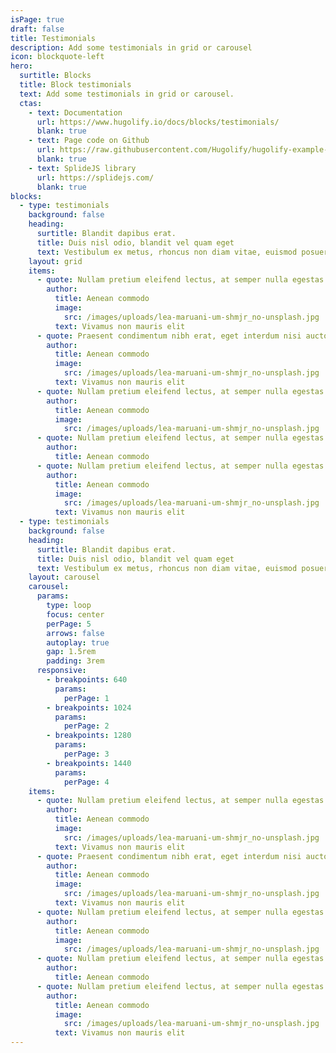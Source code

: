 ```yaml
---
isPage: true
draft: false
title: Testimonials
description: Add some testimonials in grid or carousel
icon: blockquote-left
hero:
  surtitle: Blocks
  title: Block testimonials
  text: Add some testimonials in grid or carousel.
  ctas:
    - text: Documentation
      url: https://www.hugolify.io/docs/blocks/testimonials/
      blank: true
    - text: Page code on Github
      url: https://raw.githubusercontent.com/Hugolify/hugolify-example-site/refs/heads/main/content/docs/testimonials.md
      blank: true
    - text: SplideJS library
      url: https://splidejs.com/
      blank: true
blocks:
  - type: testimonials
    background: false
    heading:
      surtitle: Blandit dapibus erat.
      title: Duis nisl odio, blandit vel quam eget
      text: Vestibulum ex metus, rhoncus non diam vitae, euismod posuere mi. Blandit dapibus erat.
    layout: grid
    items:
      - quote: Nullam pretium eleifend lectus, at semper nulla egestas a. Praesent condimentum nibh erat, eget interdum nisi auctor eget. Vestibulum ex metus, rhoncus non diam vitae, euismod posuere mi.
        author:
          title: Aenean commodo
          image:
            src: /images/uploads/lea-maruani-um-shmjr_no-unsplash.jpg
          text: Vivamus non mauris elit
      - quote: Praesent condimentum nibh erat, eget interdum nisi auctor eget. Vestibulum ex metus, rhoncus non diam vitae, euismod posuere mi.
        author:
          title: Aenean commodo
          image:
            src: /images/uploads/lea-maruani-um-shmjr_no-unsplash.jpg
          text: Vivamus non mauris elit
      - quote: Nullam pretium eleifend lectus, at semper nulla egestas a. Praesent condimentum nibh erat, eget interdum nisi auctor eget. Vestibulum ex metus, euismod posuere mi.
        author:
          title: Aenean commodo
          image:
            src: /images/uploads/lea-maruani-um-shmjr_no-unsplash.jpg
      - quote: Nullam pretium eleifend lectus, at semper nulla egestas a. Vestibulum ex metus, rhoncus non diam vitae, euismod posuere mi.
        author:
          title: Aenean commodo
      - quote: Nullam pretium eleifend lectus, at semper nulla egestas a. Praesent condimentum nibh erat, eget interdum nisi auctor eget. Vestibulum ex metus, rhoncus non diam vitae, euismod posuere mi.
        author:
          title: Aenean commodo
          image:
            src: /images/uploads/lea-maruani-um-shmjr_no-unsplash.jpg
          text: Vivamus non mauris elit
  - type: testimonials
    background: false
    heading:
      surtitle: Blandit dapibus erat.
      title: Duis nisl odio, blandit vel quam eget
      text: Vestibulum ex metus, rhoncus non diam vitae, euismod posuere mi. Blandit dapibus erat.
    layout: carousel
    carousel:
      params:
        type: loop
        focus: center
        perPage: 5
        arrows: false
        autoplay: true
        gap: 1.5rem
        padding: 3rem
      responsive:
        - breakpoints: 640
          params:
            perPage: 1
        - breakpoints: 1024
          params:
            perPage: 2
        - breakpoints: 1280
          params:
            perPage: 3
        - breakpoints: 1440
          params:
            perPage: 4
    items:
      - quote: Nullam pretium eleifend lectus, at semper nulla egestas a. Praesent condimentum nibh erat, eget interdum nisi auctor eget. Vestibulum ex metus, rhoncus non diam vitae, euismod posuere mi.
        author:
          title: Aenean commodo
          image:
            src: /images/uploads/lea-maruani-um-shmjr_no-unsplash.jpg
          text: Vivamus non mauris elit
      - quote: Praesent condimentum nibh erat, eget interdum nisi auctor eget. Vestibulum ex metus, rhoncus non diam vitae, euismod posuere mi.
        author:
          title: Aenean commodo
          image:
            src: /images/uploads/lea-maruani-um-shmjr_no-unsplash.jpg
          text: Vivamus non mauris elit
      - quote: Nullam pretium eleifend lectus, at semper nulla egestas a. Praesent condimentum nibh erat, eget interdum nisi auctor eget. Vestibulum ex metus, euismod posuere mi.
        author:
          title: Aenean commodo
          image:
            src: /images/uploads/lea-maruani-um-shmjr_no-unsplash.jpg
      - quote: Nullam pretium eleifend lectus, at semper nulla egestas a. Vestibulum ex metus, rhoncus non diam vitae, euismod posuere mi.
        author:
          title: Aenean commodo
      - quote: Nullam pretium eleifend lectus, at semper nulla egestas a. Praesent condimentum nibh erat, eget interdum nisi auctor eget. Vestibulum ex metus, rhoncus non diam vitae, euismod posuere mi.
        author:
          title: Aenean commodo
          image:
            src: /images/uploads/lea-maruani-um-shmjr_no-unsplash.jpg
          text: Vivamus non mauris elit
---
```

